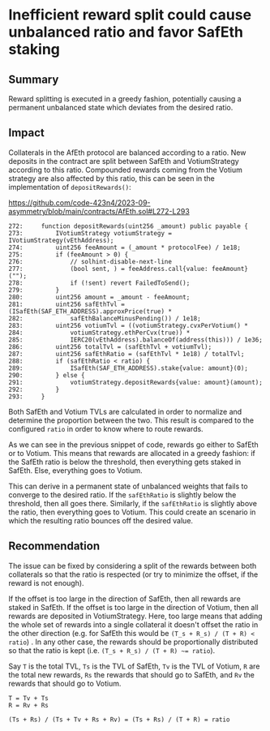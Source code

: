 # Inefficient reward split could cause unbalanced ratio and favor SafEth staking

## Summary

Reward splitting is executed in a greedy fashion, potentially causing a permanent unbalanced state which deviates from the desired ratio.

## Impact

Collaterals in the AfEth protocol are balanced according to a ratio. New deposits in the contract are split between SafEth and VotiumStrategy according to this ratio. Compounded rewards coming from the Votium strategy are also affected by this ratio, this can be seen in the implementation of `depositRewards()`:

https://github.com/code-423n4/2023-09-asymmetry/blob/main/contracts/AfEth.sol#L272-L293

```solidity
272:     function depositRewards(uint256 _amount) public payable {
273:         IVotiumStrategy votiumStrategy = IVotiumStrategy(vEthAddress);
274:         uint256 feeAmount = (_amount * protocolFee) / 1e18;
275:         if (feeAmount > 0) {
276:             // solhint-disable-next-line
277:             (bool sent, ) = feeAddress.call{value: feeAmount}("");
278:             if (!sent) revert FailedToSend();
279:         }
280:         uint256 amount = _amount - feeAmount;
281:         uint256 safEthTvl = (ISafEth(SAF_ETH_ADDRESS).approxPrice(true) *
282:             safEthBalanceMinusPending()) / 1e18;
283:         uint256 votiumTvl = ((votiumStrategy.cvxPerVotium() *
284:             votiumStrategy.ethPerCvx(true)) *
285:             IERC20(vEthAddress).balanceOf(address(this))) / 1e36;
286:         uint256 totalTvl = (safEthTvl + votiumTvl);
287:         uint256 safEthRatio = (safEthTvl * 1e18) / totalTvl;
288:         if (safEthRatio < ratio) {
289:             ISafEth(SAF_ETH_ADDRESS).stake{value: amount}(0);
290:         } else {
291:             votiumStrategy.depositRewards{value: amount}(amount);
292:         }
293:     }
```

Both SafEth and Votium TVLs are calculated in order to normalize and determine the proportion between the two. This result is compared to the configured `ratio` in order to know where to route rewards.

As we can see in the previous snippet of code, rewards go either to SafEth or to Votium. This means that rewards are allocated in a greedy fashion: if the SafEth ratio is below the threshold, then everything gets staked in SafEth. Else, everything goes to Votium.

This can derive in a permanent state of unbalanced weights that fails to converge to the desired ratio. If the `safEthRatio` is slightly below the threshold, then all goes there. Similarly, if the `safEthRatio` is slightly above the ratio, then everything goes to Votium. This could create an scenario in which the resulting ratio bounces off the desired value.

## Recommendation

The issue can be fixed by considering a split of the rewards between both collaterals so that the ratio is respected (or try to minimize the offset, if the reward is not enough). 

If the offset is too large in the direction of SafEth, then all rewards are staked in SafEth. If the offset is too large in the direction of Votium, then all rewards are deposited in VotiumStrategy. Here, too large means that adding the whole set of rewards into a single collateral it doesn't offset the ratio in the other direction (e.g. for SafEth this would be `(T_s + R_s) / (T + R) < ratio`) . In any other case, the rewards should be proportionally distributed so that the ratio is kept (i.e. `(T_s + R_s) / (T + R) ~= ratio`).

Say `T` is the total TVL, `Ts` is the TVL of SafEth, `Tv` is the TVL of Votium, `R` are the total new rewards, `Rs` the rewards that should go to SafEth, and `Rv` the rewards that should go to Votium.

```
T = Tv + Ts
R = Rv + Rs

(Ts + Rs) / (Ts + Tv + Rs + Rv) = (Ts + Rs) / (T + R) = ratio
```
